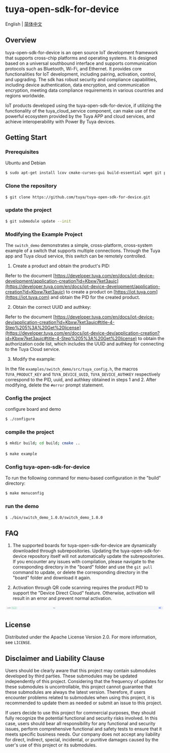 # tuya-open-sdk-for-device
English | [简体中文](README_zh.md)

## Overview
tuya-open-sdk-for-device is an open source IoT development framework that supports cross-chip platforms and operating systems. It is designed based on a universal southbound interface and supports communication protocols such as Bluetooth, Wi-Fi, and Ethernet. It provides core functionalities for IoT development, including pairing, activation, control, and upgrading.
The sdk has robust security and compliance capabilities, including device authentication, data encryption, and communication encryption, meeting data compliance requirements in various countries and regions worldwide.

IoT products developed using the tuya-open-sdk-for-device, if utilizing the functionality of the tuya_cloud_service component, can make use of the powerful ecosystem provided by the Tuya APP and cloud services, and achieve interoperability with Power By Tuya devices.

## Getting Start

### Prerequisites
Ubuntu and Debian

```sh
$ sudo apt-get install lcov cmake-curses-gui build-essential wget git python3 libc6-i386 libsystemd-dev
```

### Clone the repository

```sh
$ git clone https://github.com/tuya/tuya-open-sdk-for-device.git
```

### update the project

```sh
$ git submodule update --init
```

### Modifying the Example Project
The `switch_demo` demonstrates a simple, cross-platform, cross-system example of a switch that supports multiple connections. Through the Tuya app and Tuya cloud service, this switch can be remotely controlled.

1. Create a product and obtain the product's PID:

Refer to the document [https://developer.tuya.com/en/docs/iot-device-development/application-creation?id=Kbxw7ket3aujc](https://developer.tuya.com/en/docs/iot-device-development/application-creation?id=Kbxw7ket3aujc) to create a product on [https://iot.tuya.com](https://iot.tuya.com) and obtain the PID for the created product.

2. Obtain the correct UUID and authkey:

Refer to the document [https://developer.tuya.com/en/docs/iot-device-dev/application-creation?id=Kbxw7ket3aujc#title-4-Step%205%3A%20Get%20license](https://developer.tuya.com/en/docs/iot-device-dev/application-creation?id=Kbxw7ket3aujc#title-4-Step%205%3A%20Get%20license) to obtain the authorization code list, which includes the UUID and authkey for connecting to the Tuya Cloud service.

3. Modify the example:

In the file `examples/switch_demo/src/tuya_config.h`, the macros `TUYA_PRODUCT_KEY` and `TUYA_DEVICE_UUID`, `TUYA_DEVICE_AUTHKEY` respectively correspond to the PID, uuid, and authkey obtained in steps 1 and 2. After modifying, delete the `#error` prompt statement.

### Config the project
configure board and demo

```sh
$ ./configure
```

### compile the project

```sh
$ mkdir build; cd build; cmake ..

$ make example
```

### Config tuya-open-sdk-for-device
To run the following command for menu-based configuration in the "build" directory:

```sh
$ make menuconfig
```

### run the demo

```sh
$ ./bin/switch_demo_1.0.0/switch_demo_1.0.0
```

## FAQ
1. The supported boards for tuya-open-sdk-for-device are dynamically downloaded through subrepositories. Updating the tuya-open-sdk-for-device repository itself will not automatically update the subrepositories. If you encounter any issues with compilation, please navigate to the corresponding directory in the "board" folder and use the `git pull` command to update, or delete the corresponding directory in the "board" folder and download it again.

2. Activation through QR code scanning requires the product PID to support the "Device Direct Cloud" feature. Otherwise, activation will result in an error and prevent normal activation.

![qrencode](docs/images/en/qrencode.png)


## License
Distributed under the Apache License Version 2.0. For more information, see `LICENSE`.


## Disclaimer and Liability Clause

Users should be clearly aware that this project may contain submodules developed by third parties. These submodules may be updated independently of this project. Considering that the frequency of updates for these submodules is uncontrollable, this project cannot guarantee that these submodules are always the latest version. Therefore, if users encounter problems related to submodules when using this project, it is recommended to update them as needed or submit an issue to this project.

If users decide to use this project for commercial purposes, they should fully recognize the potential functional and security risks involved. In this case, users should bear all responsibility for any functional and security issues, perform comprehensive functional and safety tests to ensure that it meets specific business needs. Our company does not accept any liability for direct, indirect, special, incidental, or punitive damages caused by the user's use of this project or its submodules.